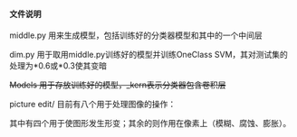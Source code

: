 #### 文件说明

middle.py 用来生成模型，包括训练好的分类器模型和其中的一个中间层

dim.py 用于取用middle.py训练好的模型并训练OneClass SVM，其对测试集的处理为\*0.6或\*0.3使其变暗

~~Models 用于存放训练好的模型，_kern表示分类器包含卷积层~~

picture edit/ 目前有八个用于处理图像的操作：

​		其中有四个用于使图形发生形变；其余的则作用在像素上（模糊、腐蚀、膨胀）。